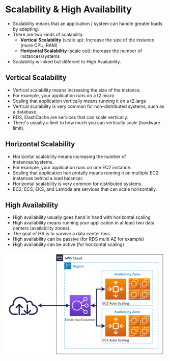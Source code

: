 # Scalability & High Availability

- Scalability means that an application / system can handle greater loads by adapting.
- There are two kinds of scalability:
  - **Vertical Scalability** (scale up): Increase the size of the instance (more CPU, RAM)
  - **Horizontal Scalability** (scale out): Increase the number of instances/systems
- Scalability is linked but different to High Availability.

## Vertical Scalability
- Vertical scalability means increasing the size of the instance.
- For example, your application runs on a t2.micro
- Scaling that application vertically means running it on a t2.large
- Vertical scalability is very common for non-distributed systems, such as a database.
- RDS, ElastiCache are services that can scale vertically.
- There's usually a limit to how much you can vertically scale (hardware limit).

## Horizontal Scalability
- Horizontal scalability means increasing the number of instances/systems.
- For example, your application runs on one EC2 instance.
- Scaling that application horizontally means running it on multiple EC2 instances behind a load balancer.
- Horizontal scalability is very common for distributed systems.
- EC2, ECS, EKS, and Lambda are services that can scale horizontally.

## High Availability
- High availability usually goes hand in hand with horizontal scaling
- High availability means running your application in at least two data centers (availability zones).
- The goal of HA is to survive a data center loss.
- High availability can be passive (for RDS multi AZ for example)
- High availability can be active (for horizontal scaling)

![Scalability & High Availability](../z_resources/images/asg/scalability-high-availability.png)